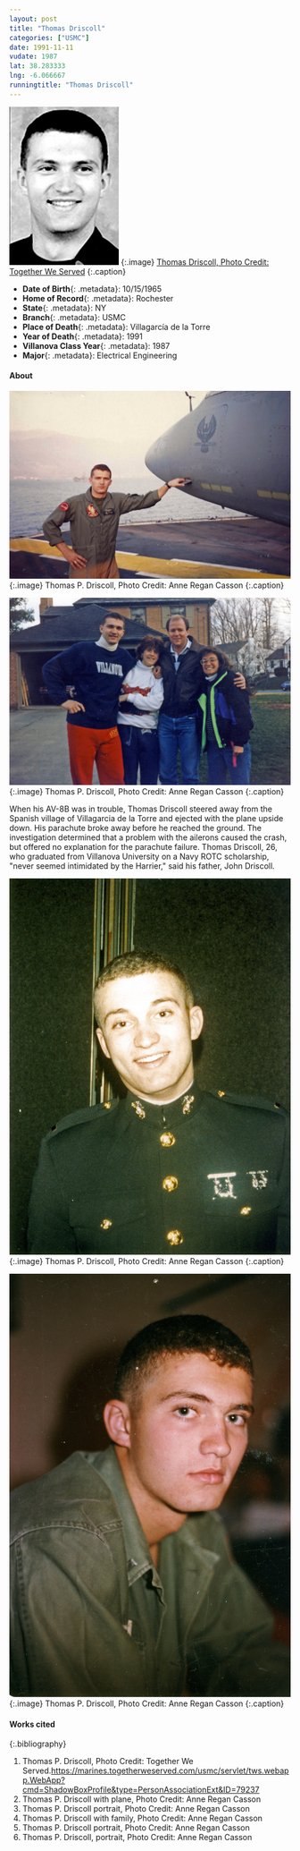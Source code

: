 ```yaml
---
layout: post
title: "Thomas Driscoll"
categories: ["USMC"]
date: 1991-11-11
vudate: 1987
lat: 38.283333
lng: -6.066667
runningtitle: "Thomas Driscoll"
---
```


![Thomas Driscoll](images/ThomasDriscoll_1.jpg)
   {:.image}
[Thomas Driscoll, Photo Credit: Together We Served](https://marines.togetherweserved.com/usmc/servlet/tws.webapp.WebApp?cmd=ShadowBoxProfile&type=PersonAssociationExt&ID=79237)
  {:.caption}

* **Date of Birth**{: .metadata}: 10/15/1965
* **Home of Record**{: .metadata}: Rochester
* **State**{: .metadata}: NY
* **Branch**{: .metadata}: USMC
* **Place of Death**{: .metadata}: Villagarcía de la Torre
* **Year of Death**{: .metadata}: 1991
* **Villanova Class Year**{: .metadata}: 1987
* **Major**{: .metadata}: Electrical Engineering

#### About

![Thomas P. Driscoll, Photo Credit: Anne Regan Casson](images/ThomasDriscoll_2.jpg)
   {:.image}
Thomas P. Driscoll, Photo Credit: Anne Regan Casson
   {:.caption}

![Thomas P. Driscoll, Photo Credit: Anne Regan Casson](images/ThomasDriscoll_5.jpg)
   {:.image}
Thomas P. Driscoll, Photo Credit: Anne Regan Casson
   {:.caption}

When his AV-8B was in trouble, Thomas Driscoll steered away from the Spanish village of Villagarcia de la Torre and ejected with the plane upside down. His parachute broke away before he reached the ground. The investigation determined that a problem with the ailerons caused the crash, but offered no explanation for the parachute failure. Thomas Driscoll, 26, who graduated from Villanova University on a Navy ROTC scholarship, "never seemed intimidated by the Harrier," said his father, John Driscoll.

![Thomas P. Driscoll, Photo Credit: Anne Regan Casson](images/ThomasDriscoll_4.jpg)
   {:.image}
Thomas P. Driscoll, Photo Credit: Anne Regan Casson
   {:.caption}

![Thomas P. Driscoll, Photo Credit: Anne Regan Casson](images/ThomasDriscoll_3.jpg)
   {:.image}
Thomas P. Driscoll, Photo Credit: Anne Regan Casson
   {:.caption}

#### Works cited

{:.bibliography}

1. Thomas P. Driscoll, Photo Credit: Together We Served.<https://marines.togetherweserved.com/usmc/servlet/tws.webapp.WebApp?cmd=ShadowBoxProfile&type=PersonAssociationExt&ID=79237>
2. Thomas P. Driscoll with plane, Photo Credit: Anne Regan Casson
3. Thomas P. Driscoll portrait, Photo Credit: Anne Regan Casson
4. Thomas P. Driscoll with family, Photo Credit: Anne Regan Casson
5. Thomas P. Driscoll portrait, Photo Credit: Anne Regan Casson
6. Thomas P. Driscoll, portrait, Photo Credit: Anne Regan Casson
